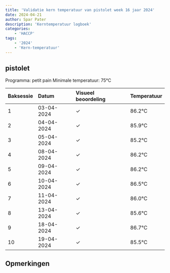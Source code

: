 ```yaml
---
title: 'Validatie kern temperatuur van pistolet week 16 jaar 2024'
date: 2024-04-21
author: Spar Pater
description: 'Kerntemperatuur logboek'
categories:
    - 'HACCP'
tags:
    - '2024'
    - 'Kern-temperatuur'
---
```


## pistolet

Programma: petit pain
Minimale temperatuur: 75°C

| Baksessie | Datum | Visueel beoordeling | Temperatuur |
|:---|:---|:---|:---|
| 1 | 03-04-2024 | &check; | 86.2°C |
| 2 | 04-04-2024 | &check; | 85.9°C |
| 3 | 05-04-2024 | &check; | 85.2°C |
| 4 | 08-04-2024 | &check; | 86.2°C |
| 5 | 09-04-2024 | &check; | 86.2°C |
| 6 | 10-04-2024 | &check; | 86.5°C |
| 7 | 11-04-2024 | &check; | 86.0°C |
| 8 | 13-04-2024 | &check; | 85.6°C |
| 9 | 18-04-2024 | &check; | 86.7°C |
| 10 | 19-04-2024 | &check; | 85.5°C |

## Opmerkingen


